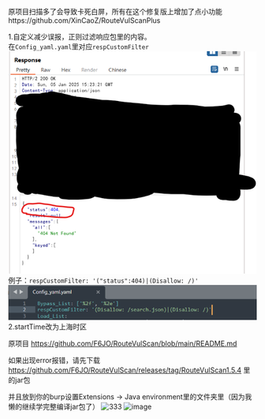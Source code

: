 原项目扫描多了会导致卡死白屏，所有在这个修复版上增加了点小功能https://github.com/XinCaoZ/RouteVulScanPlus

1.自定义减少误报，正则过滤响应包里的内容。  
    在`Config_yaml.yaml`里对应`respCustomFilter`  
![222](https://raw.githubusercontent.com/d1sbb/RouteVulScanPlus/refs/heads/master/img/222.png)  
    例子：`respCustomFilter: '("status":404)|(Disallow: /)'`
![111](https://raw.githubusercontent.com/d1sbb/RouteVulScanPlus/refs/heads/master/img/111.png)  
2.startTime改为上海时区  

原项目
https://github.com/F6JO/RouteVulScan/blob/main/README.md

如果出现error报错，请先下载 https://github.com/F6JO/RouteVulScan/releases/tag/RouteVulScan1.5.4 里的jar包

并且放到你的burp设置Extensions -> Java environment里的文件夹里（因为我懒的继续学完整编译jar包了）
![333](https://github.com/F6JO/RouteVulScan/blob/main/img/remove.jpg)
<img width="1323" alt="image" src="https://github.com/user-attachments/assets/6d3350f1-f94c-4b98-89ce-d8638360c12b">
